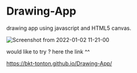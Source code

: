 # Drawing-App
drawing app using javascript and HTML5 canvas. 

![Screenshot from 2022-01-02 11-21-00](https://user-images.githubusercontent.com/82295321/147878983-706224b9-c0d8-4627-81f2-f7f739743c88.png)


would like to try ? here the link ^^

https://bkt-tonton.github.io/Drawing-App/



